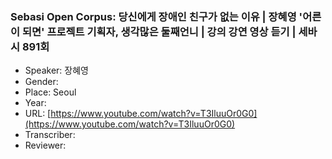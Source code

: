 ### Sebasi Open Corpus: 당신에게 장애인 친구가 없는 이유 | 장혜영 '어른이 되면' 프로젝트 기획자, 생각많은 둘째언니 | 강의 강연 영상 듣기 | 세바시 891회

- Speaker: 장혜영
- Gender: 
- Place: Seoul
- Year: 
- URL: [https://www.youtube.com/watch?v=T3IluuOr0G0](https://www.youtube.com/watch?v=T3IluuOr0G0)
- Transcriber: 
- Reviewer: 


